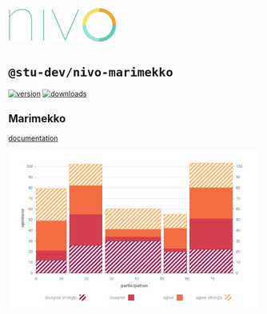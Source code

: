 <a href="https://nivo.rocks"><img alt="nivo" src="https://raw.githubusercontent.com/plouc/nivo/master/nivo.png" width="216" height="68"/></a>

# `@stu-dev/nivo-marimekko`

[![version](https://img.shields.io/npm/v/@stu-dev/nivo-marimekko?style=for-the-badge)](https://www.npmjs.com/package/@stu-dev/nivo-marimekko)
[![downloads](https://img.shields.io/npm/dm/@stu-dev/nivo-marimekko?style=for-the-badge)](https://www.npmjs.com/package/@stu-dev/nivo-marimekko)

## Marimekko

[documentation](http://nivo.rocks/marimekko/)

![Marimekko](https://raw.githubusercontent.com/plouc/nivo/master/website/src/assets/captures/marimekko.png)
